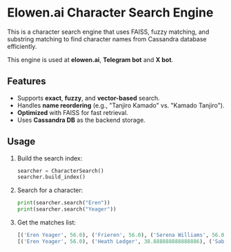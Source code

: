 # Elowen.ai Character Search Engine

This is a character search engine that uses FAISS, fuzzy matching, and substring matching to find character names from Cassandra database efficiently.

This engine is used at **elowen.ai**, **Telegram bot** and **X bot**.

## Features
- Supports **exact**, **fuzzy**, and **vector-based** search.
- Handles **name reordering** (e.g., "Tanjiro Kamado" vs. "Kamado Tanjiro").
- **Optimized** with FAISS for fast retrieval.
- Uses **Cassandra DB** as the backend storage.

## Usage
1. Build the search index:
   ```python
   searcher = CharacterSearch()
   searcher.build_index()
   ```
2. Search for a character:
   ```python
   print(searcher.search("Eren"))
   print(searcher.search("Yeager"))
   ```
3. Get the matches list:
    ```python
    [('Eren Yeager', 56.0), ('Frieren', 56.0), ('Serena Williams', 56.0)]
    [('Eren Yeager', 56.0), ('Heath Ledger', 38.888888888888886), ('Saber', 38.18181818181817)]
    ```